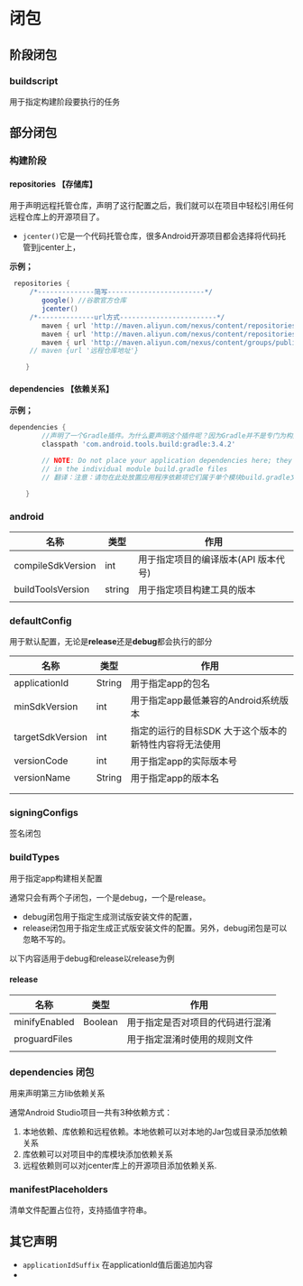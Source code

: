 # 闭包

## 阶段闭包

### buildscript 

用于指定构建阶段要执行的任务





## 部分闭包

### 构建阶段

#### repositories 【存储库】

用于声明远程托管仓库，声明了这行配置之后，我们就可以在项目中轻松引用任何远程仓库上的开源项目了。

- `jcenter()`它是一个代码托管仓库，很多Android开源项目都会选择将代码托管到jcenter上，

**示例；**

```groovy
 repositories { 
     /*--------------简写------------------------*/
        google() //谷歌官方仓库
        jcenter()
     /*--------------url方式------------------------*/
		maven { url 'http://maven.aliyun.com/nexus/content/repositories/google' }
        maven { url 'http://maven.aliyun.com/nexus/content/repositories/jcenter'}
        maven { url 'http://maven.aliyun.com/nexus/content/groups/public/' }
     // maven {url '远程仓库地址'}

    }

```



#### dependencies 【依赖关系】

**示例；**

```groovy
dependencies {
        //声明了一个Gradle插件。为什么要声明这个插件呢？因为Gradle并不是专门为构建Android项目而开发的，Java、C++等很多种项目都可以使用，Gradle来构建。因此如果我们要想使用它来构建Android项目，则需要声明
        classpath 'com.android.tools.build:gradle:3.4.2'

        // NOTE: Do not place your application dependencies here; they belong
        // in the individual module build.gradle files
        // 翻译：注意：请勿在此处放置应用程序依赖项它们属于单个模块build.gradle文件。

    }
```



### android 

| 名称              | 类型   | 作用                                 |
| ----------------- | ------ | ------------------------------------ |
| compileSdkVersion | int    | 用于指定项目的编译版本(API 版本代号) |
| buildToolsVersion | string | 用于指定项目构建工具的版本           |
|                   |        |                                      |

### defaultConfig

用于默认配置，无论是**release**还是**debug**都会执行的部分

| 名称             | 类型   | 作用                                                   |
| ---------------- | ------ | ------------------------------------------------------ |
| applicationId    | String | 用于指定app的包名                                      |
| minSdkVersion    | int    | 用于指定app最低兼容的Android系统版本                   |
| targetSdkVersion | int    | 指定的运行的目标SDK 大于这个版本的新特性内容将无法使用 |
| versionCode      | int    | 用于指定app的实际版本号                                |
| versionName      | String | 用于指定app的版本名                                    |
|                  |        |                                                        |
|                  |        |                                                        |

### signingConfigs 

签名闭包

### buildTypes

用于指定app构建相关配置

通常只会有两个子闭包，一个是debug，一个是release。

- debug闭包用于指定生成测试版安装文件的配置，
- release闭包用于指定生成正式版安装文件的配置。另外，debug闭包是可以忽略不写的。

以下内容适用于debug和release以release为例

#### release 

| 名称          | 类型    | 作用                             |
| ------------- | ------- | -------------------------------- |
| minifyEnabled | Boolean | 用于指定是否对项目的代码进行混淆 |
| proguardFiles |         | 用于指定混淆时使用的规则文件     |
|               |         |                                  |







### dependencies 闭包

用来声明第三方lib依赖关系

通常Android Studio项目一共有3种依赖方式：

1. 本地依赖、库依赖和远程依赖。本地依赖可以对本地的Jar包或目录添加依赖关系
2. 库依赖可以对项目中的库模块添加依赖关系
3. 远程依赖则可以对jcenter库上的开源项目添加依赖关系.

### manifestPlaceholders

清单文件配置占位符，支持插值字符串。

## 其它声明

- `applicationIdSuffix`  在applicationId值后面追加内容
- 







